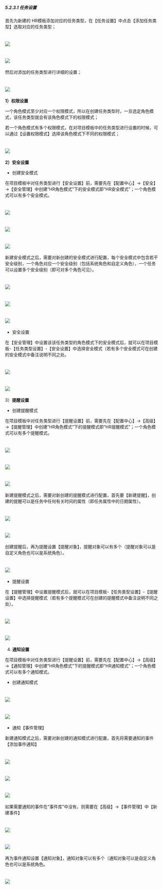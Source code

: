 ##### 5.2.3.1 任务设置

首先为新建的 HR模板添加对应的任务类型，在【任务设置】中点击【添加任务类型】选取对应的任务类型；

# ![](/assets/2任务设置-添加任务类型.png)

# ![](/assets/2任务设置-添加任务类型2.png)

然后对添加的任务类型进行详细的设置；

# ![](/assets/2任务设置-任务类型设置.png)


**1）权限设置**

一个角色模式至少对应一个权限模式，所以在创建任务类型时，一旦选定角色模式，该任务类型就会有该角色模式下的权限模式；

若一个角色模式有多个权限模式，在对项目模板中的任务类型进行设置的时候，可以通过【设置权限模式】选择该角色模式下不同的权限模式；

# ![](/assets/2任务设置-设置权限模式-正确.png)

**2）安全设置**

* 创建安全模式

在项目模板中对任务类型进行【安全设置】前，需要先在【配置中心】→【安全】→【安全管理】中创建“HR角色模式”下的安全模式即“HR安全模式”；一个角色模式可以有多个安全模式。

# ![](/assets/2.2任务设置-安全设置-创建安全模式1.png)

# ![](/assets/2.2任务设置-安全设置-创建安全模式2.png)

# ![](/assets/2.2任务设置-安全设置-创建安全模式3.png)


新建安全模式之后，需要对新创建的安全模式进行配置，每个安全模式中包含若干安全级别，一个角色对应一个安全级别（包括系统角色和自定义角色），一个任务可以设置多个安全级别（即可对多个角色可见）。

# ![](/assets/2.2任务设置-安全模式配置.png)

# ![](/assets/2.2任务设置-安全模式配置-新建安全级别.png)

# ![](/assets/2.2任务设置-安全模式配置-新建安全级别2.png)

* 安全设置

在【安全管理】中设置该该任务类型的角色模式下的安全模式后，就可以在项目模板-【任务类型设置】-【安全设置】中选择安全模式（若有多个安全模式可在创建的安全模式中备注说明不同之处。

# ![](/assets/2.2任务设置-安全设置.png)

# ![](/assets/2.2任务设置-安全设置2.png)


3）**提醒设置**

* 创建提醒模式

在项目模板中对任务类型进行【提醒设置】前，需要先在【配置中心】→【高级】→【提醒管理】中创建“HR角色模式”下的提醒模式即“HR提醒模式”；一个角色模式可以有多个提醒模式。

# ![](/assets/2.3提醒设置-创建提醒模式1.png)

# ![](/assets/2.3提醒设置-创建提醒模式2.png)

# ![](/assets/2.3提醒设置-创建提醒模式3.png)

新建提醒模式之后，需要对新创建的提醒模式进行配置，首先要【新建提醒】，创建的提醒可以是任务中任何有关时间的属性（即任务属性中的日期属性）。

# ![](/assets/2.3提醒设置-提醒模式配置.png)

# ![](/assets/2.3提醒设置-新建提醒1.png)

创建提醒后，再为提醒设置【提醒对象】，提醒对象可以有多个（提醒对象可以是自定义角色也可以是系统角色）。

# ![](/assets/2.3提醒设置-设置提醒对象.png)

* 提醒设置

在【提醒管理】中设置提醒模式后，就可以在项目模板-【任务类型设置】-【提醒设置】中选择提醒模式（若有多个提醒模式可在创建的提醒模式中备注说明不同之处）。

# ![](/assets/2.3提醒设置-设置提醒1.png)

# ![](/assets/2.3提醒设置-设置提醒2.png)

4) **通知设置**

在项目模板中对任务类型进行【提醒设置】前，需要先在【配置中心】→【高级】→【通知管理】中创建“HR角色模式”下的提醒模式即“HR通知模式”；一个角色模式可以有多个通知模式。

* 创建通知模式

# ![](/assets/2.4通知设置-新建通知模式.png)

# ![](/assets/2.4通知设置-新建通知模式2.png)

* 通知【事件管理】

新建通知模式之后，需要对新创建的通知模式进行配置，首先将需要通知的事件【添加事件通知】

# ![](/assets/2.4通知设置-新建通知模式-配置.png)

# ![](/assets/2.4通知设置-新建通知模式-添加事件通知.png)

# ![](/assets/2.4通知设置-新建通知模式-添加事件通知2.png)

如果需要通知的事件在“事件库”中没有，则需要在【高级】→【事件管理】中【新建事件】

# ![](/assets/2.4通知设置-高级-事件管理-新建事件1.png)

# ![](/assets/2.4通知设置-高级-事件管理-新建事件2.png)


再为事件通知设置【通知对象】，通知对象可以有多个（通知对象可以是自定义角色也可以是系统角色。

# ![](/assets/2.4通知设置-设置通知对象.png)



